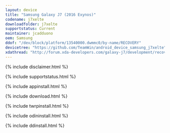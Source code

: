 ```yaml
---
layout: device
title: "Samsung Galaxy J7 (2016 Exynos)"
codename: j7xelte
downloadfolder: j7xelte
supportstatus: Current
maintainer: jcadduono
oem: Samsung
ddof: "/dev/block/platform/13540000.dwmmc0/by-name/RECOVERY"
devicetree: "https://github.com/TeamWin/android_device_samsung_j7xelte"
xdathread: "http://forum.xda-developers.com/galaxy-j7/development/recovery-official-twrp-j7xelte-galaxy-t3437659"
---
```


{% include disclaimer.html %}

{% include supportstatus.html %}

{% include appinstall.html %}

{% include download.html %}

{% include twrpinstall.html %}

{% include odininstall.html %}

{% include ddinstall.html %}
